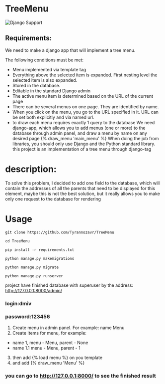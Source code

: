 # TreeMenu
![Django Support](https://img.shields.io/badge/django%20version-4.1.4-blue.svg)
## Requirements:
We need to make a django app that will implement a tree menu.

The following conditions must be met:
* Menu implemented via template tag
* Everything above the selected item is expanded. First nesting level
the selected item is also expanded.
* Stored in the database.
* Editable in the standard Django admin
* The active menu item is determined based on the URL of the current page
* There can be several menus on one page. They are identified by name.
* When you click on the menu, you go to the URL specified in it. URL can be
set both explicitly and via named url.
* to draw each
menu requires exactly 1 query to the database
  We need django-app, which allows you to add menus (one or more) to the database through
admin panel, and draw a menu by name on any desired page
  {% draw_menu &#39;main_menu&#39; %}
  When doing the job from libraries, you should only use Django and
the Python standard library.
this project is an implementation of a tree menu through django-tag

# description:
To solve this problem, I decided to add one field to the database,
which will contain the addresses of all the parents that need to be 
displayed for this element, maybe this is not the best solution, but
it really allows you to make only one request to the database for rendering

# Usage

```shell script
git clone https://github.com/Tyrannozavr/TreeMenu
```

```shell script
cd TreeMenu
```

```shell script
pip install -r requirements.txt
```
`python manage.py makemigrations`

`python manage.py migrate`

`python manage.py runserver`

project have finished database with superuser by the address: http://127.0.0.1:8000/admin/
### login:dmiv
### password:123456

1. Create menu in admin panel. For example: name Menu
2. Create Items for menu, for example:
 * name 1, menu - Menu, parent - None
 * name 1.1 menu - Menu, parent - 1
3. then add {% load menu %} on you template
4. and add {% draw_menu 'Menu' %}

### you can go to http://127.0.0.1:8000/ to see the finished result
